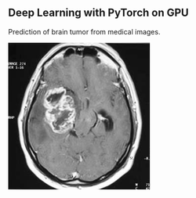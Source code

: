 ## Deep Learning with PyTorch on GPU

Prediction of brain tumor from medical images.

![Brain tumor scan](Y17.jpg)
